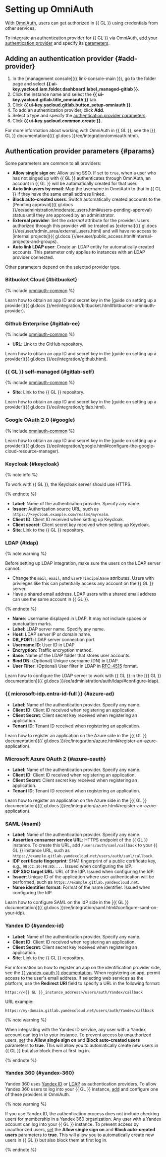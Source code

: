 # Setting up OmniAuth

With [OmniAuth](https://rubygems.org/gems/omniauth/), users can get authorized in {{ GL }} using credentials from other services.

To integrate an authentication provider for {{ GL }} via OmniAuth, [add your authentication provider](#add-provider) and specify its [parameters](#params).

## Adding an authentication provider {#add-provider}

1. In the [management console]({{ link-console-main }}), go to the folder page and select **{{ ui-key.yacloud.iam.folder.dashboard.label_managed-gitlab }}**.
1. Click the instance name and select the **{{ ui-key.yacloud.gitlab.title_omniauth }}** tab.
1. Click **{{ ui-key.yacloud.gitlab.button_setup-omniauth }}**.
1. To add an authentication provider, click **Add**.
1. Select a type and specify the [authentication provider parameters](#params).
1. Click **{{ ui-key.yacloud.common.create }}**.

For more information about working with OmniAuth in {{ GL }}, see the [{{ GL }} documentation]({{ gl.docs }}/ee/integration/omniauth.html).

## Authentication provider parameters {#params}

Some parameters are common to all providers:

* **Allow single sign on**: Allow using SSO. If set to `true`, when a user who has not singed up with {{ GL }} authenticates through OmniAuth, an account in {{ GL }} will be automatically created for that user.
* **Auto link users by email**: Map the username in OmniAuth to that in {{ GL }} if they have the same email address linked.
* **Block auto-created users**: Switch automatically created accounts to the [Pending approval]({{ gl.docs }}/ee/administration/moderate_users.html#users-pending-approval) status until they are approved by an administrator.
* **External provider**: Set the _external_ attribute for the provider. Users authorized through this provider will be treated as [external]({{ gl.docs }}/ee/user/admin_area/external_users.html) and will have no access to [internal projects]({{ gl.docs }}/ee/user/public_access.html#internal-projects-and-groups).
* **Auto link LDAP user**: Create an LDAP entity for automatically created accounts. This parameter only applies to instances with an LDAP provider connected.

Other parameters depend on the selected provider type.

### Bitbucket Cloud {#bitbucket}

{% include [omniauth-common](../../_includes/managed-gitlab/omniauth-common.md) %}

Learn how to obtain an app ID and secret key in the [guide on setting up a provider]({{ gl.docs }}/ee/integration/bitbucket.html#bitbucket-omniauth-provider).

### Github Enterprise {#gitlab-ee}

{% include [omniauth-common](../../_includes/managed-gitlab/omniauth-common.md) %}
* **URL**: Link to the GitHub repository.

Learn how to obtain an app ID and secret key in the [guide on setting up a provider]({{ gl.docs }}/ee/integration/github.html).

### {{ GL }} self-managed {#gitlab-self}

{% include [omniauth-common](../../_includes/managed-gitlab/omniauth-common.md) %}
* **Site**: Link to the {{ GL }} repository.

Learn how to obtain an app ID and secret key in the [guide on setting up a provider]({{ gl.docs }}/ee/integration/gitlab.html).

### Google OAuth 2.0 {#google}

{% include [omniauth-common](../../_includes/managed-gitlab/omniauth-common.md) %}

Learn how to obtain an app ID and secret key in the [guide on setting up a provider]({{ gl.docs }}/ee/integration/google.html#configure-the-google-cloud-resource-manager).

### Keycloak {#keycloak}

{% note info %}

To work with {{ GL }}, the Keycloak server should use HTTPS.

{% endnote %}

* **Label**: Name of the authentication provider. Specify any name.
* **Issuer**: Authorization source URL, such as `https://keycloak.example.com/realms/myrealm`.
* **Client ID**: Client ID received when setting up Keycloak.
* **Client secret**: Client secret key received when setting up Keycloak.
* **Site**: Link to the {{ GL }} repository.

### LDAP {#ldap}

{% note warning %}

Before setting up LDAP integration, make sure the users on the LDAP server cannot:

* Change the `mail`, `email`, and `userPrincipalName` attributes. Users with privileges like this can potentially access any account on the {{ GL }} server.
* Have a shared email address. LDAP users with a shared email address can use the same account in {{ GL }}.

{% endnote %}

* **Name**: Username displayed in LDAP. It may not include spaces or punctuation marks.
* **Label**: LDAP server name. Specify any name.
* **Host**: LDAP server IP or domain name.
* **DB_PORT**: LDAP server connection port.
* **Username ID**: User ID in LDAP.
* **Encryption**: Traffic encryption method.
* **Base**: Name of the LDAP folder that stores user accounts.
* **Bind DN**: (Optional) Unique username (DN) in LDAP.
* **User Filter**: (Optional) User filter in LDAP in [RFC-4515](https://www.rfc-editor.org/rfc/rfc4515.html) format.

Learn how to configure the LDAP server to work with {{ GL }} in the [{{ GL }} documentation]({{ gl.docs }}/ee/administration/auth/ldap/#configure-ldap).

### {{ microsoft-idp.entra-id-full }} {#azure-ad}

* **Label**: Name of the authentication provider. Specify any name.
* **Client ID**: Client ID received when registering an application.
* **Client Secret**: Client secret key received when registering an application.
* **Tenant ID**: Tenant ID received when registering an application.

Learn how to register an application on the Azure side in the [{{ GL }} documentation]({{ gl.docs }}/ee/integration/azure.html#register-an-azure-application).

### Microsoft Azure OAuth 2 {#azure-oauth}

* **Label**: Name of the authentication provider. Specify any name.
* **Client ID**: Client ID received when registering an application.
* **Client Secret**: Client secret key received when registering an application.
* **Tenant ID**: Tenant ID received when registering an application.

Learn how to register an application on the Azure side in the [{{ GL }} documentation]({{ gl.docs }}/ee/integration/azure.html#register-an-azure-application).

### SAML {#saml}

* **Label**: Name of the authentication provider. Specify any name.
* **Assertion consumer service URL**: HTTPS endpoint of the {{ GL }} instance. To create this URL, add `/users/auth/saml/callback` to your {{ GL }} instance URL, such as `https://example.gitlab.yandexcloud.net/users/auth/saml/callback`.
* **IDP certificate fingerprint**: SHA1 fingerprint of a public certificate key, e.g., `90:CC:16:F0:8D:...`. Issued when configuring the IdP.
* **IDP SSO target URL**: URL of the IdP. Issued when configuring the IdP.
* **Issuer**: Unique ID of the application where user authentication will be performed, such as `https://example.gitlab.yandexcloud.net`.
* **Name identifier format**: Format of the name identifier. Issued when configuring the IdP.

Learn how to configure SAML on the IdP side in the [{{ GL }} documentation]({{ gl.docs }}/ee/integration/saml.html#configure-saml-on-your-idp).

### Yandex ID {#yandex-id}

* **Label**: Name of the authentication provider. Specify any name.
* **Client ID**: Client ID received when registering an application.
* **Client Secret**: Client secret key received when registering an application.
* **Site**: Link to the {{ GL }} repository.

For information on how to register an app on the identification provider side, see the [{{ yandex-oauth }} documentation](https://yandex.ru/dev/id/doc/en/register-client). When registering an app, permit access to the user's email address. If selecting web services as the platform, use the **Redirect URI** field to specify a URL in the following format:

```
https://<{{ GL }}_instance_address>/users/auth/Yandex/callback
```

URL example:

```
https://my-domain.gitlab.yandexcloud.net/users/auth/Yandex/callback
```

{% note warning %}

When integrating with the Yandex ID service, any user with a Yandex account can log in to your instance. To prevent access by unauthorized users, [set](#params) the **Allow single sign on** and **Block auto-created users** parameters to **true**. This will allow you to automatically create new users in {{ GL }} but also block them at first log in.

{% endnote %}

### Yandex 360 {#yandex-360}

Yandex 360 uses [Yandex ID](#yandex-id) or [LDAP](#ldap) as authentication providers. To allow Yandex 360 users to log into your {{ GL }} instance, [add](#add-provider) and configure one of these providers in OmniAuth.

{% note warning %}

If you use Yandex ID, the authentication process does not include checking users for membership in a Yandex 360 organization. Any user with a Yandex account can log into your {{ GL }} instance. To prevent access by unauthorized users, [set](#params) the **Allow single sign on** and **Block auto-created users** parameters to **true**. This will allow you to automatically create new users in {{ GL }} but also block them at first log in.

{% endnote %}
